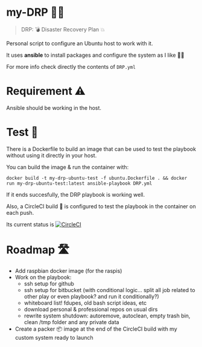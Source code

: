 # my-DRP :woman_firefighter:

> DRP: :bomb: Disaster Recovery Plan :collision:

Personal script to configure an Ubuntu host to work with it. 

It uses **ansible** to install packages and configure the system as I like :woman_technologist:

For more info check directly the contents of `DRP.yml`

# Requirement :warning:
Ansible should be working in the host. 

# Test :whale:
There is a Dockerfile to build an image that can be used to test the playbook without using it directly in your host.

You can build the image & run the container with:

```
docker build -t my-drp-ubuntu-test -f ubuntu.Dockerfile . && docker run my-drp-ubuntu-test:latest ansible-playbook DRP.yml 
```

If it ends succesfully, the DRP playbook is working well.

Also, a CircleCI build :arrows_counterclockwise: is configured to test the playbook in the container on each push.

Its current status is [![CircleCI](https://circleci.com/gh/arcones/my-DRP.svg?style=svg)](https://circleci.com/gh/arcones/my-DRP)

# Roadmap :motorway:
- Add raspbian docker image (for the raspis)
- Work on the playbook:
  - ssh setup for github
  - ssh setup for bitbucket (with conditional logic... split all job related to other play or even playbook? and run it conditionally?)
  - whiteboard list! fdupes, old bash script ideas, etc
  - download personal & professional repos on usual dirs
  - rewrite system shutdown: autoremove, autoclean, empty trash bin, clean /tmp folder and any private data
- Create a packer :package: image at the end of the CircleCI build with my custom system ready to launch

